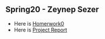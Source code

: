 ## Spring20 - Zeynep Sezer



- Here is [Homerwork0](file:///C:/Users/ZEYNEP/OneDrive/Belgeler/GitHub/spring20-zeyneps4/files/example_homework_0.html)
- Here is [Project Report](file:///C:/Users/ZEYNEP/OneDrive/Belgeler/GitHub/spring20-zeyneps4/files/project%20report.html)

